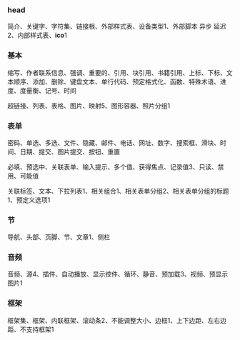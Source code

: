 ### head

简介、关键字、字符集、链接根、外部样式表、设备类型1、外部脚本 异步 延迟2、内部样式表、**ico**1

### 基本

缩写、作者联系信息、强调、重要的、引用、块引用、书籍引用、上标、下标、文本顺序、添加、删除、键盘文本、单行代码、预定格式化、函数、特殊术语、进度、度量衡、记号、时间

超链接、列表、表格、图片、映射5、图形容器、照片分组1

### 表单

密码、单选、多选、文件、隐藏、邮件、电话、网址、数字、搜索框、滑块、时间、日期、提交、图片提交、按钮、重置

必填、预选中、关联表单、输入提示、多个值、获得焦点、记录值3、只读、禁用、可能值

关联标签、文本、下拉列表1、相关组合1、相关表单分组2、相关表单分组的标题1、预定义选项1

### 节

导航、头部、页脚、节、文章1、侧栏

### 音频

音频、源4、插件、自动播放、显示控件、循环、静音、预加载3、视频、预显示图片1

### 框架

框架集、框架、内联框架、滚动条2、不能调整大小、边框1、上下边距、左右边距、不支持框架1
